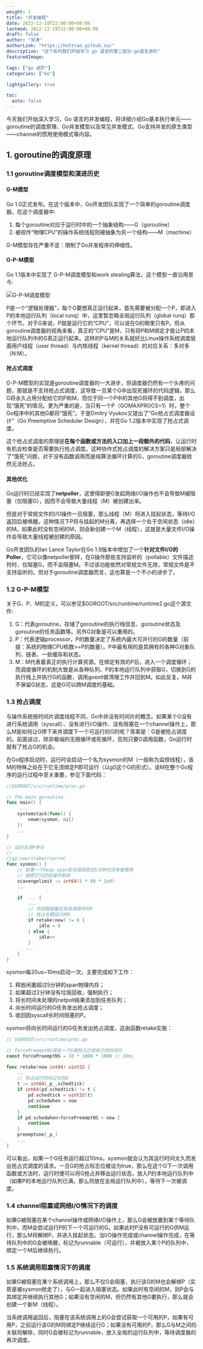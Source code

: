 ```yaml
---
weight: 1
title: "并发编程"
date: 2022-12-19T22:00:00+08:00
lastmod: 2022-12-19T22:00:00+08:00
draft: false
author: "宋涛"
authorLink: "https://hotttao.github.io/"
description: "这个系列我们开始学习 go 语言的第二部分-go语言进阶"
featuredImage: 

tags: ["go 进阶"]
categories: ["Go"]

lightgallery: true

toc:
  auto: false
---
```


今天我们开始深入学习，Go 语言的并发编程，将详细介绍Go基本执行单元——goroutine的调度原理、Go并发模型以及常见并发模式、Go支持并发的原生类型——channel的惯用使用模式等内容。
<!-- more -->

## 1. goroutine的调度原理
### 1.1 goroutine调度模型和演进历史
#### G-M模型
Go 1.0正式发布。在这个版本中，Go开发团队实现了一个简单的goroutine调度器。在这个调度器中:
1. 每个goroutine对应于运行时中的一个抽象结构——G（goroutine）
2. 被视作“物理CPU”的操作系统线程则被抽象为另一个结构——M（machine）

G-M模型存在严重不足：限制了Go并发程序的伸缩性。

#### G-P-M模型
Go 1.1版本中实现了 G-P-M调度模型和work stealing算法，这个模型一直沿用至今:

![G-P-M调度模型](/images/go/expert/g_m_p.png)

P是一个“逻辑处理器”，每个G要想真正运行起来，首先需要被分配一个P，即进入P的本地运行队列（local runq）中，这里暂忽略全局运行队列（global runq）那个环节。对于G来说，P就是运行它的“CPU”，可以说在G的眼里只有P。但从goroutine调度器的视角来看，真正的“CPU”是M，只有将P和M绑定才能让P的本地运行队列中的G真正运行起来。这样的P与M的关系就好比Linux操作系统调度层面用户线程（user thread）与内核线程（kernel thread）的对应关系：多对多（N:M）。

#### 抢占式调度
G-P-M模型的实现是goroutine调度器的一大进步，但调度器仍然有一个头疼的问题，那就是不支持抢占式调度，这导致一旦某个G中出现死循环的代码逻辑，那么G将永久占用分配给它的P和M，而位于同一个P中的其他G将得不到调度，出现“饿死”的情况。更为严重的是，当只有一个P（GOMAXPROCS=1）时，整个Go程序中的其他G都将“饿死”。于是Dmitry Vyukov又提出了“Go抢占式调度器设计”（Go Preemptive Scheduler Design），并在Go 1.2版本中实现了抢占式调度。

这个抢占式调度的原理是**在每个函数或方法的入口加上一段额外的代码**，让运行时有机会检查是否需要执行抢占调度。这种协作式抢占调度的解决方案只是局部解决了“饿死”问题，对于没有函数调用而是纯算法循环计算的G，goroutine调度器依然无法抢占。

#### 其他优化
Go运行时已经实现了**netpoller**，这使得即便G发起网络I/O操作也不会导致M被阻塞（仅阻塞G），因而不会导致大量线程（M）被创建出来。

但是对于常规文件的I/O操作一旦阻塞，那么线程（M）将进入挂起状态，等待I/O返回后被唤醒。这种情况下P将与挂起的M分离，再选择一个处于空闲状态（idle）的M。如果此时没有空闲的M，则会新创建一个M（线程），这就是大量文件I/O操作会导致大量线程被创建的原因。

Go开发团队的Ian Lance Taylor在Go 1.9版本中增加了一个**针对文件I/O的Poller**，它可以像netpoller那样，在G操作那些支持监听的（pollable）文件描述符时，仅阻塞G，而不会阻塞M。不过该功能依然对常规文件无效，常规文件是不支持监听的。但对于goroutine调度器而言，这也算是一个不小的进步了。

### 1.2 G-P-M模型
关于G、P、M的定义，可以参见$GOROOT/src/runtime/runtime2.go这个源文件:
1. G：代表goroutine，存储了goroutine的执行栈信息、goroutine状态及goroutine的任务函数等。另外G对象是可以重用的。
2. P：代表逻辑processor，P的数量决定了系统内最大可并行的G的数量（前提：系统的物理CPU核数>=P的数量）。P中最有用的是其拥有的各种G对象队列、链表、一些缓存和状态。
3. M：M代表着真正的执行计算资源。在绑定有效的P后，进入一个调度循环；而调度循环的机制大致是从各种队列、P的本地运行队列中获取G，切换到G的执行栈上并执行G的函数，调用goexit做清理工作并回到M。如此反复。M并不保留G状态，这是G可以跨M调度的基础。

### 1.3 抢占调度
与操作系统按时间片调度线程不同，Go中并没有时间片的概念。如果某个G没有进行系统调用（syscall）、没有进行I/O操作、没有阻塞在一个channel操作上，那么M是如何让G停下来并调度下一个可运行的G的呢？答案是：G是被抢占调度的。前面说过，除非极端的无限循环或死循环，否则只要G调用函数，Go运行时就有了抢占G的机会。

在Go程序启动时，运行时会启动一个名为sysmon的M（一般称为监控线程），该M的特殊之处在于它无须绑定P即可运行（以g0这个G的形式）。该M在整个Go程序的运行过程中至关重要，参见下面代码：

```go
//$GOROOT/src/runtime/proc.go

// The main goroutine.
func main() {
     ...
    systemstack(func() {
        newm(sysmon, nil)
    })
    ...
}

// 运行无须P参与
//
//go:nowritebarrierrec
func sysmon() {
    // 如果一个heap span在垃圾回收后5分钟内没有被使用
    // 就把它归还给操作系统
    scavengelimit := int64(5 * 60 * 1e9)
    ...

    if  ... {
        ...
        // 夺回被阻塞在系统调用中的P
        // 抢占长期运行的G
        if retake(now) != 0 {
            idle = 0
        } else {
            idle++
        }
       ...
    }
}
```

sysmon每20us~10ms启动一次，主要完成如下工作：
1. 释放闲置超过5分钟的span物理内存；
2. 如果超过2分钟没有垃圾回收，强制执行；
3. 将长时间未处理的netpoll结果添加到任务队列；
4. 向长时间运行的G任务发出抢占调度；
5. 收回因syscall长时间阻塞的P。

sysmon将向长时间运行的G任务发出抢占调度，这由函数retake实施：

```go
// $GOROOT/src/runtime/proc.go

// forcePreemptNS是在一个G被抢占之前给它的时间片
const forcePreemptNS = 10 * 1000 * 1000 // 10ms

func retake(now int64) uint32 {
    ...
    // 抢占运行时间过长的G
    t := int64(_p_.schedtick)
    if int64(pd.schedtick) != t {
        pd.schedtick = uint32(t)
        pd.schedwhen = now
        continue
    }
    if pd.schedwhen+forcePreemptNS > now {
        continue
    }
    preemptone(_p_)
    ...
}
```

可以看出，如果一个G任务运行超过10ms，sysmon就会认为其运行时间太久而发出抢占式调度的请求。一旦G的抢占标志位被设为true，那么在这个G下一次调用函数或方法时，运行时便可以将G抢占并移出运行状态，放入P的本地运行队列中（如果P的本地运行队列已满，那么将放在全局运行队列中），等待下一次被调度。

### 1.4 channel阻塞或网络I/O情况下的调度
如果G被阻塞在某个channel操作或网络I/O操作上，那么G会被放置到某个等待队列中，而M会尝试运行P的下一个可运行的G。如果此时P没有可运行的G供M运行，那么M将解绑P，并进入挂起状态。当I/O操作完成或channel操作完成，在等待队列中的G会被唤醒，标记为runnable（可运行），并被放入某个P的队列中，绑定一个M后继续执行。

### 1.5 系统调用阻塞情况下的调度
如果G被阻塞在某个系统调用上，那么不仅G会阻塞，执行该G的M也会解绑P（实质是被sysmon抢走了），与G一起进入阻塞状态。如果此时有空闲的M，则P会与其绑定并继续执行其他G；如果没有空闲的M，但仍然有其他G要执行，那么就会创建一个新M（线程）。

当系统调用返回后，阻塞在该系统调用上的G会尝试获取一个可用的P，如果有可用P，之前运行该G的M将绑定P继续运行G；如果没有可用的P，那么G与M之间的关联将解除，同时G会被标记为runnable，放入全局的运行队列中，等待调度器的再次调度。
